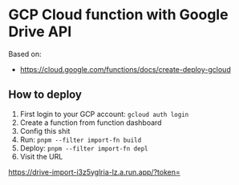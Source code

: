 # GCP Cloud function with Google Drive API

Based on:

- https://cloud.google.com/functions/docs/create-deploy-gcloud

## How to deploy

1. First login to your GCP account: `gcloud auth login`
2. Create a function from function dashboard
3. Config this shit
4. Run: `pnpm --filter import-fn build`
5. Deploy: `pnpm --filter import-fn depl`
6. Visit the URL

https://drive-import-i3z5yglria-lz.a.run.app/?token=
